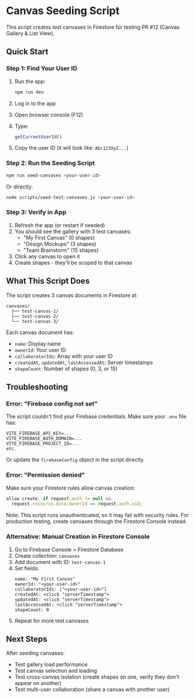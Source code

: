 # Canvas Seeding Script

This script creates test canvases in Firestore for testing PR #12 (Canvas Gallery & List View).

## Quick Start

### Step 1: Find Your User ID

1. Run the app:
   ```bash
   npm run dev
   ```

2. Log in to the app

3. Open browser console (F12)

4. Type:
   ```javascript
   getCurrentUserId()
   ```

5. Copy the user ID (it will look like: `Abc123XyZ...`)

### Step 2: Run the Seeding Script

```bash
npm run seed-canvases <your-user-id>
```

Or directly:

```bash
node scripts/seed-test-canvases.js <your-user-id>
```

### Step 3: Verify in App

1. Refresh the app (or restart if needed)
2. You should see the gallery with 3 test canvases:
   - "My First Canvas" (0 shapes)
   - "Design Mockups" (3 shapes)
   - "Team Brainstorm" (15 shapes)
3. Click any canvas to open it
4. Create shapes - they'll be scoped to that canvas

## What This Script Does

The script creates 3 canvas documents in Firestore at:
```
canvases/
  ├── test-canvas-1/
  ├── test-canvas-2/
  └── test-canvas-3/
```

Each canvas document has:
- `name`: Display name
- `ownerId`: Your user ID
- `collaboratorIds`: Array with your user ID
- `createdAt`, `updatedAt`, `lastAccessedAt`: Server timestamps
- `shapeCount`: Number of shapes (0, 3, or 15)

## Troubleshooting

### Error: "Firebase config not set"
The script couldn't find your Firebase credentials. Make sure your `.env` file has:
```
VITE_FIREBASE_API_KEY=...
VITE_FIREBASE_AUTH_DOMAIN=...
VITE_FIREBASE_PROJECT_ID=...
etc.
```

Or update the `firebaseConfig` object in the script directly.

### Error: "Permission denied"
Make sure your Firestore rules allow canvas creation:
```javascript
allow create: if request.auth != null && 
  request.resource.data.ownerId == request.auth.uid;
```

Note: This script runs unauthenticated, so it may fail with security rules.
For production testing, create canvases through the Firestore Console instead.

### Alternative: Manual Creation in Firestore Console

1. Go to Firebase Console > Firestore Database
2. Create collection: `canvases`
3. Add document with ID: `test-canvas-1`
4. Set fields:
   ```
   name: "My First Canvas"
   ownerId: "<your-user-id>"
   collaboratorIds: ["<your-user-id>"]
   createdAt: <click "serverTimestamp">
   updatedAt: <click "serverTimestamp">
   lastAccessedAt: <click "serverTimestamp">
   shapeCount: 0
   ```
5. Repeat for more test canvases

## Next Steps

After seeding canvases:
- Test gallery load performance
- Test canvas selection and loading
- Test cross-canvas isolation (create shapes on one, verify they don't appear on another)
- Test multi-user collaboration (share a canvas with another user)

